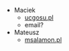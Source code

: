 - Maciek
    - [ucgosu.pl](https://ucgosu.pl)
    - email?
- Mateusz
    - [msalamon.pl](https://msalamon.pl)